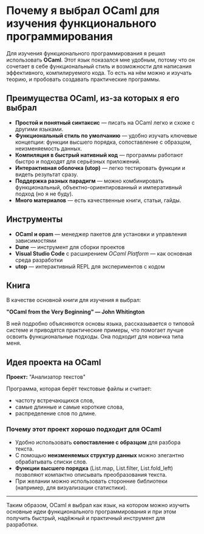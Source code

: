 # Почему я выбрал OCaml для изучения функционального программирования

Для изучения функционального программирования я решил использовать **OCaml**. Этот язык показался мне удобным, потому что он сочетает в себе функциональный стиль и возможности для написания эффективного, компилируемого кода. То есть на нём можно и изучать теорию, и пробовать создавать практические программы.

## Преимущества OCaml, из-за которых я его выбрал

- **Простой и понятный синтаксис** — писать на OCaml легко и схоже с другими языками.  
- **Функциональный стиль по умолчанию** — удобно изучать ключевые концепции: функции высшего порядка, сопоставление с образцом, неизменяемость данных.  
- **Компиляция в быстрый нативный код** — программы работают быстро и подходят для серьёзных приложений.  
- **Интерактивная оболочка (utop)** — легко тестировать функции и видеть результат сразу.  
- **Поддержка разных парадигм** — можно комбинировать функциональный, объектно-ориентированный и императивный подход (но я не буду).  
- **Много материалов** — есть качественные книги, статьи, гайды.  

## Инструменты

- **OCaml и opam** — менеджер пакетов для установки и управления зависимостями  
- **Dune** — инструмент для сборки проектов  
- **Visual Studio Code** с расширением *OCaml Platform* — как основная среда разработки  
- **utop** — интерактивный REPL для экспериментов с кодом  

## Книга

В качестве основной книги для изучения я выбрал:  

**"OCaml from the Very Beginning" — John Whitington**  

В ней подробно объясняются основы языка, рассказывается о типовой системе и приводятся практические примеры, что помогает лучше освоить функциональные подходы. Она подходит для новичка типа меня.

## Идея проекта на OCaml

**Проект:** "Анализатор текстов"  

Программа, которая берёт текстовые файлы и считает:
- частоту встречающихся слов,
- самые длинные и самые короткие слова,
- распределение слов по длине.

### Почему этот проект хорошо подходит для OCaml
- Удобно использовать **сопоставление с образцом** для разбора текста.  
- С помощью **неизменяемых структур данных** можно элегантно обрабатывать списки слов.  
- **Функции высшего порядка** (List.map, List.filter, List.fold_left) позволяют компактно описывать преобразования текста.  
- При желании можно использовать сторонние библиотеки (например, для визуализации статистики).  

---

Таким образом, OCaml я выбрал как язык, на котором можно изучить основные идеи функционального программирования и при этом получить быстрый, надёжный и практичный инструмент для разработки.
